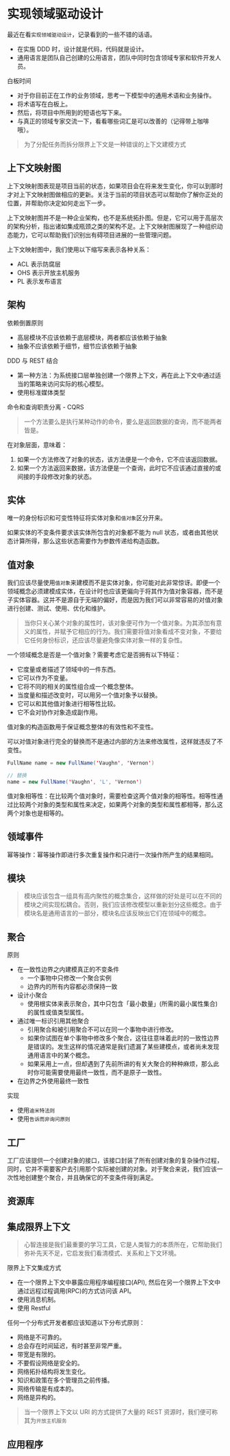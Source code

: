 # 实现领域驱动设计

最近在看`实现领域驱动设计`，记录看到的一些不错的话语。

- 在实施 DDD 时，设计就是代码，代码就是设计。
- 通用语言是团队自己创建的公用语言，团队中同时包含领域专家和软件开发人员。

白板时间

- 对于你目前正在工作的业务领域，思考一下模型中的通用术语和业务操作。
- 将术语写在白板上。
- 然后，将项目中所用到的短语也写下来。
- 与真正的领域专家交流一下，看看哪些词汇是可以改善的（记得带上咖啡哦）。

> 为了分配任务而拆分限界上下文是一种错误的上下文建模方式

## 上下文映射图

上下文映射图表现是项目当前的状态，如果项目会在将来发生变化，你可以到那时才对上下文映射图做相应的更新。关注于当前的项目状态可以帮助你了解你正处的位置，并帮助你决定如何走出下一步。

上下文映射图并不是一种企业架构，也不是系统拓扑图。但是，它可以用于高层次的架构分析，指出诸如集成瓶颈之类的架构不足。上下文映射图展现了一种组织动态能力，它可以帮助我们识别出有碍项目进展的一些管理问题。

上下文映射图中，我们使用以下缩写来表示各种关系：

- ACL 表示防腐层
- OHS 表示开放主机服务
- PL 表示发布语言

## 架构

依赖倒置原则

- 高层模块不应该依赖于底层模块，两者都应该依赖于抽象
- 抽象不应该依赖于细节，细节应该依赖于抽象

DDD 与 REST 结合

- 第一种方法：为系统接口层单独创建一个限界上下文，再在此上下文中通过适当的策略来访问实际的核心模型。
- 使用标准媒体类型

命令和查询职责分离 - CQRS

> 一个方法要么是执行某种动作的命令，要么是返回数据的查询，而不能两者皆是。

在对象层面，意味着：

1. 如果一个方法修改了对象的状态，该方法便是一个命令，它不应该返回数据。
2. 如果一个方法返回来数据，该方法便是一个查询，此时它不应该通过直接的或间接的手段修改对象的状态。

## 实体

唯一的身份标识和可变性特征将实体对象和`值对象`区分开来。

如果实体的不变条件要求该实体所包含的对象都不能为 null 状态，或者由其他状态计算所得，那么这些状态需要作为参数传递给构造函数。

## 值对象

我们应该尽量使用`值对象`来建模而不是实体对象，你可能对此非常惊讶。即便一个领域概念必须建模成实体，在设计时也应该更偏向于将其作为值对象容器，而不是子实体容器。这并不是源自于无端的偏好，而是因为我们可以非常容易的对值对象进行创建、测试、使用、优化和维护。

> 当你只关心某个对象的属性时，该对象便可作为一个值对象。为其添加有意义的属性，并赋予它相应的行为。我们需要将值对象看成不变对象，不要给它任何身份标识，还应该尽量避免像实体对象一样的复杂性。

一个领域概念是否是一个值对象？需要考虑它是否拥有以下特征：

- 它度量或者描述了领域中的一件东西。
- 它可以作为不变量。
- 它将不同的相关的属性组合成一个概念整体。
- 当度量和描述改变时，可以用另一个值对象予以替换。
- 它可以和其他值对象进行相等性比较。
- 它不会对协作对象造成副作用。

值对象的构造函数用于保证概念整体的有效性和不变性。

可以对值对象进行完全的替换而不是通过内部的方法来修改属性，这样就违反了不变性。

```java
FullName name = new FullName('Vaughn', 'Vernon')

// 替换
name = new FullName('Vaughn', 'L', 'Vernon')
```

值对象相等性：在比较两个值对象时，需要检查这两个值对象的相等性。相等性通过比较两个对象的类型和属性来决定，如果两个对象的类型和属性都相等，那么这两个对象也是相等的。

## 领域事件

幂等操作：幂等操作即进行多次重复操作和只进行一次操作所产生的结果相同。

## 模块

> 模块应该包含一组具有高内聚性的概念集合，这样做的好处是可以在不同的模块之间实现松耦合。否则，我们应该修改模型以重新划分这些概念。由于 模块名是通用语言的一部分，模块名应该反映出它们在领域中的概念。

## 聚合

原则

- 在一致性边界之内建模真正的不变条件
  - 一个事物中只修改一个聚合实例
  - 边界内的所有内容都必须保持一致
- 设计小聚合
  - 使用根实体来表示聚合，其中只包含「最小数量」(所需的最小属性集合)的属性或值类型属性。
- 通过唯一标识引用其他聚合
  - 引用聚合和被引用聚合不可以在同一个事物中进行修改。
  - 如果你试图在单个事物中修改多个聚合，这往往意味着此时的一致性边界是错误的。发生这样的情况通常是我们遗漏了某些建模点，或者尚未发现通用语言中的某个概念。
  - 如果采用上一点，但却遇到了先前所讲的有关大聚合的种种麻烦，那么此时你可能需要使用最终一致性，而不是原子一致性。
- 在边界之外使用最终一致性

实现

- 使用`迪米特法则`
- 使用`告诉而非询问原则`

## 工厂

工厂应该提供一个创建对象的接口，该接口封装了所有创建对象的复杂操作过程，同时，它并不需要客户去引用那个实际被创建的对象。对于聚合来说，我们应该一次性地创建整个聚合，并且确保它的不变条件得到满足。

## 资源库

## 集成限界上下文

> 心智连接是我们最重要的学习工具，它是人类智力的本质所在，它帮助我们弥补先天不足，它启发我们看清模式、关系和上下文环境。

限界上下文集成方式

- 在一个限界上下文中暴露应用程序编程接口(API), 然后在另一个限界上下文中通过远程过程调用(RPC)的方式访问该 API。
- 使用消息机制。
- 使用 Restful

任何一个分布式开发者都应该知道以下分布式原则：

- 网络是不可靠的。
- 总会存在时间延迟，有时甚至非常严重。
- 带宽是有限的。
- 不要假设网络是安全的。
- 网络拓扑结构将发生变化。
- 知识和政策在多个管理员之前传播。
- 网络传输是有成本的。
- 网络是异构的。

> 当一个限界上下文以 URI 的方式提供了大量的 REST 资源时，我们便可称其为`开放主机服务`

## 应用程序
